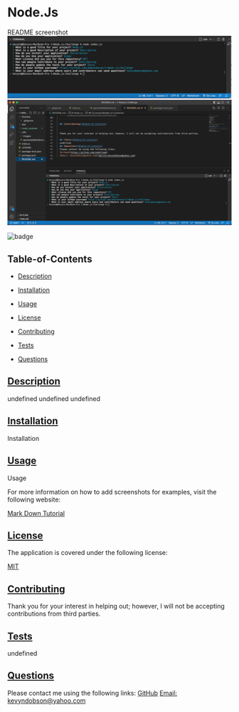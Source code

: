 
  # Node.Js
  
 README screenshot
   ![README Screenshot](utils/images/1-screenshot.png)
   ![README Screenshot](utils/images/2-screenshot.png)

  
  
  ![badge](https://img.shields.io/badge/license-MIT-blue)
    
  ## Table-of-Contents
  * [Description](#description)
  * [Installation](#installation)
  * [Usage](#usage)
  
  * [License](#license)
    
  * [Contributing](#contributing)
  * [Tests](#tests)
  * [Questions](#questions)
  
  ## [Description](#table-of-contents)
  undefined
  undefined
  undefined
  ## [Installation](#table-of-contents)
  Installation
  ## [Usage](#table-of-contents)
  Usage
  
  For more information on how to add screenshots for examples, visit the following website:
  
  [Mark Down Tutorial](https://agea.github.io/tutorial.md/)
  
  
  ## [License](#table-of-contents)
  The application is covered under the following license:
  
  [MIT](https://choosealicense.com/licenses/MIT)
    
    
  ## [Contributing](#table-of-contents)
  
  
  Thank you for your interest in helping out; however, I will not be accepting contributions from third parties.
    
  ## [Tests](#table-of-contents)
  undefined
  ## [Questions](#table-of-contents)
  Please contact me using the following links:
  [GitHub](https://github.com/undefined)
  [Email: kevyndobson@yahoo.com](mailto:kevyndobson@yahoo.com)
